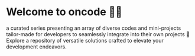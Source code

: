 # Welcome to oncode 👨‍💻

a curated series presenting an array of diverse codes and mini-projects tailor-made for developers to seamlessly integrate into their own projects 📂
Explore a repository of versatile solutions crafted to elevate your development endeavors.
